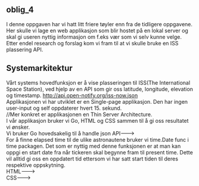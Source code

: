## oblig_4

I denne oppgaven har vi hatt litt friere tøyler enn fra de tidligere oppgavene. Her skulle vi lage en web applikasjon som blir hostet på en lokal server og skal gi useren nyttig informasjon om f.eks vær som vi selv kunne velge. Etter endel research og forslag kom vi fram til at vi skulle bruke en ISS plassering API.

## Systemarkitektur

Vårt systems hovedfunksjon er å vise plasseringen til ISS(The International Space Station), ved hjelp av en API som gir oss latitude,
longitude, elevation og timestamp. http://api.open-notify.org/iss-now.json     
Applikasjonen vi har utviklet er en Single-page applikasjon. Den har ingen user-input og self oppdaterer hvert 15. sekund.   
//Mer konkret er applikasjonen en Thin Server Architecture.  
I vår applikasjon bruker vi Go, HTML og CSS sammen til å gi oss resultatet vi ønsker.  
Vi bruker Go hovedsakelig til å handle json API--->  
For å finne elapsed time til de ulike astronautene bruker vi time.Date func i time packagen. Det som er nyttig med denne funksjonen er at man kan oppgi en start date fra når tickeren skal begynne fram til present time. Dette vil alltid gi oss en oppdatert tid ettersom vi har satt start tiden til deres respektive oppskytning.   
HTML--->  
CSS--->  
